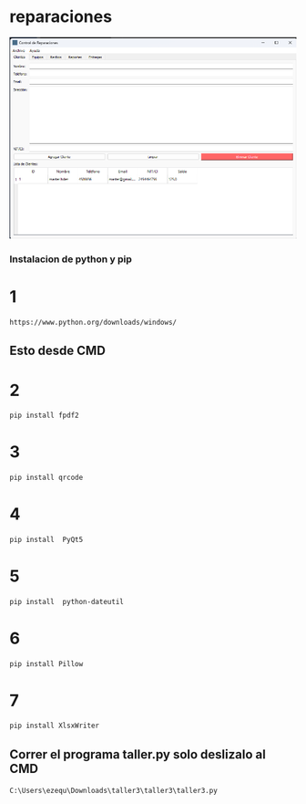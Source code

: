 # reparaciones
![programa](/img/programa.png)

<H3>Instalacion de python y pip</H3>

# 1
```bash
https://www.python.org/downloads/windows/
```
## Esto desde CMD
# 2
```bash
pip install fpdf2
```
# 3
```bash
pip install qrcode
```
# 4
```bash
pip install  PyQt5
```
# 5
```bash
pip install  python-dateutil
```
# 6
```bash
pip install Pillow
```
# 7
```bash
pip install XlsxWriter
```
## Correr el programa taller.py solo deslizalo al CMD
```bash
C:\Users\ezequ\Downloads\taller3\taller3\taller3.py
```
